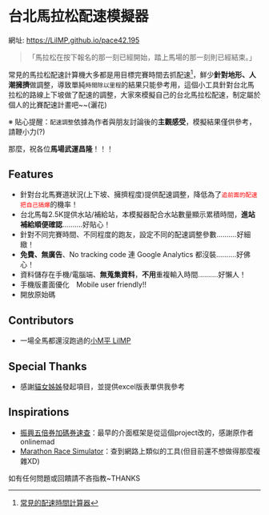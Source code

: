 # 台北馬拉松配速模擬器

網址: https://LilMP.github.io/pace42.195

> 「馬拉松在按下報名的那一刻已經開始，踏上馬場的那一刻則已經結束。」

常見的馬拉松配速計算機大多都是用目標完賽時間去抓配速[^1]，鮮少**針對地形、人潮擁擠**做調整，導致單純`時間除以里程`的結果只能參考用，這個小工具針對台北馬拉松的路線上下坡做了配速的調整，大家來模擬自己的台北馬拉松配速，制定屬於個人的比賽配速計畫吧~~(灑花)

※ 貼心提醒：`配速調整`依據為作者與朋友討論後的**主觀感受**，模擬結果僅供參考，請鞭小力(?)

那麼，祝各位**馬場武運昌隆**！！！

## Features
- 針對台北馬賽道狀況(上下坡、擁擠程度)提供配速調整，降低為了<span style="color:red;">`追前面的配速把自己搞爆`</span>的機率！
- 台北馬每2.5K提供水站/補給站，本模擬器配合水站數量顯示累積時間，**進站補給順便確認**..........好貼心！
- 針對不同完賽時間、不同程度的跑友，設定不同的配速調整參數..........好細緻！
- **免費、無廣告**、No tracking code 連 Google Analytics 都沒裝..........好佛心！
- 資料儲存在手機/電腦端、**無蒐集資料**，**不用**重複輸入時間..........好懶人！
- 手機版畫面優化　Mobile user friendly!!
- 開放原始碼

## Contributors
- 一場全馬都還沒跑過的[小M平 LilMP]()

## Special Thanks
- 感謝[貓女姊姊]()發起項目，並提供excel版表單供我參考

## Inspirations
- [振興五倍券加碼券速查](https://github.com/onlinemad/5000-lottery)：最早的介面框架是從這個project改的，感謝原作者onlinemad
- [Marathon Race Simulator](https://42.195km.net/e/racesim/)：查到網路上類似的工具(但目前還不想做得那麼複雜XD)

[^1]: [常見的配速時間計算器](https://running.biji.co/index.php?q=tools)


如有任何問題或回饋請不吝指教~THANKS